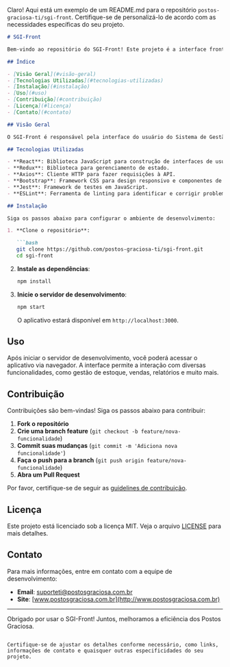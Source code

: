 Claro! Aqui está um exemplo de um README.md para o repositório `postos-graciosa-ti/sgi-front`. Certifique-se de personalizá-lo de acordo com as necessidades específicas do seu projeto.

```markdown
# SGI-Front

Bem-vindo ao repositório do SGI-Front! Este projeto é a interface front-end do Sistema de Gestão Integrada (SGI) dos Postos Graciosa.

## Índice

- [Visão Geral](#visão-geral)
- [Tecnologias Utilizadas](#tecnologias-utilizadas)
- [Instalação](#instalação)
- [Uso](#uso)
- [Contribuição](#contribuição)
- [Licença](#licença)
- [Contato](#contato)

## Visão Geral

O SGI-Front é responsável pela interface do usuário do Sistema de Gestão Integrada, proporcionando uma experiência amigável e intuitiva para gerenciar as operações dos postos de combustível. Este projeto consome APIs fornecidas pelo backend para exibir e manipular dados em tempo real.

## Tecnologias Utilizadas

- **React**: Biblioteca JavaScript para construção de interfaces de usuário.
- **Redux**: Biblioteca para gerenciamento de estado.
- **Axios**: Cliente HTTP para fazer requisições à API.
- **Bootstrap**: Framework CSS para design responsivo e componentes de UI.
- **Jest**: Framework de testes em JavaScript.
- **ESLint**: Ferramenta de linting para identificar e corrigir problemas no código JavaScript.

## Instalação

Siga os passos abaixo para configurar o ambiente de desenvolvimento:

1. **Clone o repositório**:

   ```bash
   git clone https://github.com/postos-graciosa-ti/sgi-front.git
   cd sgi-front
   ```

2. **Instale as dependências**:

   ```bash
   npm install
   ```

3. **Inicie o servidor de desenvolvimento**:

   ```bash
   npm start
   ```

   O aplicativo estará disponível em `http://localhost:3000`.

## Uso

Após iniciar o servidor de desenvolvimento, você poderá acessar o aplicativo via navegador. A interface permite a interação com diversas funcionalidades, como gestão de estoque, vendas, relatórios e muito mais.

## Contribuição

Contribuições são bem-vindas! Siga os passos abaixo para contribuir:

1. **Fork o repositório**
2. **Crie uma branch feature** (`git checkout -b feature/nova-funcionalidade`)
3. **Commit suas mudanças** (`git commit -m 'Adiciona nova funcionalidade'`)
4. **Faça o push para a branch** (`git push origin feature/nova-funcionalidade`)
5. **Abra um Pull Request**

Por favor, certifique-se de seguir as [guidelines de contribuição](CONTRIBUTING.md).

## Licença

Este projeto está licenciado sob a licença MIT. Veja o arquivo [LICENSE](LICENSE) para mais detalhes.

## Contato

Para mais informações, entre em contato com a equipe de desenvolvimento:

- **Email**: suporteti@postosgraciosa.com.br
- **Site**: [www.postosgraciosa.com.br](http://www.postosgraciosa.com.br)

---

Obrigado por usar o SGI-Front! Juntos, melhoramos a eficiência dos Postos Graciosa.
```

Certifique-se de ajustar os detalhes conforme necessário, como links, informações de contato e quaisquer outras especificidades do seu projeto.